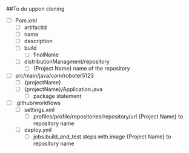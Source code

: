 ##To do uppon cloning

- [ ] Pom.xml
    - [ ] artifactId
    - [ ] name
    - [ ] description
    - [ ] build
        - [ ] finalName 
    - [ ] distributionManagment/repository
       - [ ] {Project Name} name of the repository
            
- [ ] src/main/java/com/roboter5123
    - [ ] {projectName}
    - [ ] {projectName}/Application.java
        - [ ] package statement

- [ ] .github/workflows
    - [ ] settings.xml
        - [ ] profiles/profile/repositories/repository/url {Project Name} to repository name
    - [ ] deploy.yml
        - [ ] jobs.build_and_test.steps.with.image {Project Name} to repository name
